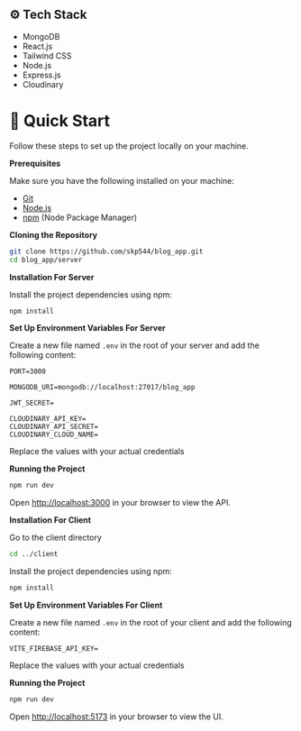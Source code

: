 ## <a name="tech-stack">⚙️ Tech Stack</a>

- MongoDB
- React.js
- Tailwind CSS
- Node.js
- Express.js
- Cloudinary

# <a name="quick-start">🤸 Quick Start</a>

Follow these steps to set up the project locally on your machine.

**Prerequisites**

Make sure you have the following installed on your machine:

- [Git](https://git-scm.com/)
- [Node.js](https://nodejs.org/en)
- [npm](https://www.npmjs.com/) (Node Package Manager)

**Cloning the Repository**

```bash
git clone https://github.com/skp544/blog_app.git
cd blog_app/server
```

**Installation For Server**

Install the project dependencies using npm:

```bash
npm install
```

**Set Up Environment Variables For Server**

Create a new file named `.env` in the root of your server and add the following content:

```env
PORT=3000

MONGODB_URI=mongodb://localhost:27017/blog_app

JWT_SECRET=

CLOUDINARY_API_KEY=
CLOUDINARY_API_SECRET=
CLOUDINARY_CLOUD_NAME=
```

Replace the values with your actual credentials

**Running the Project**

```bash
npm run dev
```

Open [http://localhost:3000](http://localhost:3000) in your browser to view the API.

**Installation For Client**

Go to the client directory

```bash
cd ../client
```

Install the project dependencies using npm:

```bash
npm install
```

**Set Up Environment Variables For Client**

Create a new file named `.env` in the root of your client and add the following content:

```env
VITE_FIREBASE_API_KEY=
```

Replace the values with your actual credentials

**Running the Project**

```bash
npm run dev
```

Open [http://localhost:5173](http://localhost:5173) in your browser to view the UI.

